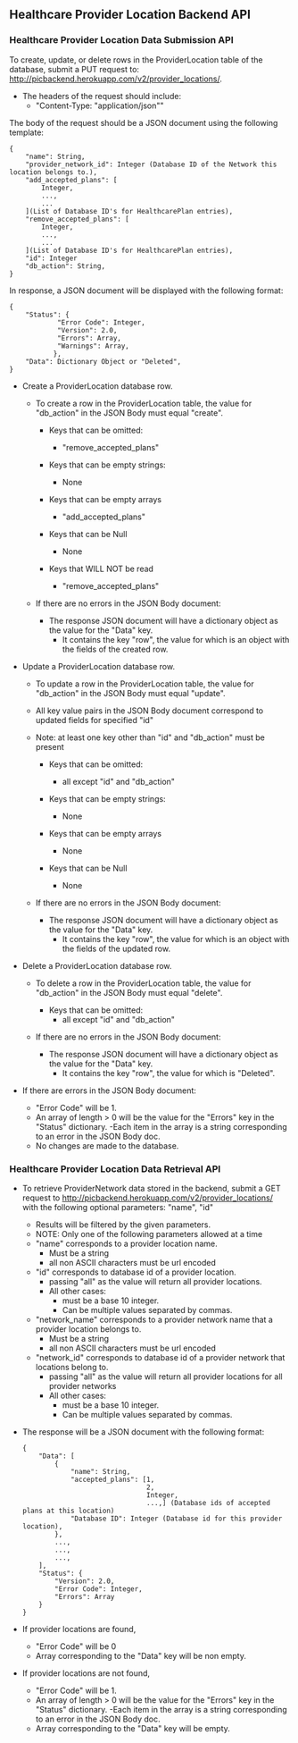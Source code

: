 ## Healthcare Provider Location Backend API

### Healthcare Provider Location Data Submission API
To create, update, or delete rows in the ProviderLocation table of the database, submit a PUT request to: http://picbackend.herokuapp.com/v2/provider_locations/.

- The headers of the request should include: 
    - "Content-Type: "application/json""
    
The body of the request should be a JSON document using the following template:

```
{
    "name": String,
    "provider_network_id": Integer (Database ID of the Network this location belongs to.),
    "add_accepted_plans": [
        Integer,
        ...,
        ...
    ](List of Database ID's for HealthcarePlan entries),
    "remove_accepted_plans": [
        Integer,
        ...,
        ...
    ](List of Database ID's for HealthcarePlan entries),
    "id": Integer
    "db_action": String,
}
```

In response, a JSON document will be displayed with the following format:
```
{
    "Status": {
            "Error Code": Integer,
            "Version": 2.0,
            "Errors": Array,
            "Warnings": Array,
           },
    "Data": Dictionary Object or "Deleted",
}
```

- Create a ProviderLocation database row.
    - To create a row in the ProviderLocation table, the value for "db_action" in the JSON Body must equal "create".
    
        - Keys that can be omitted:
            - "remove_accepted_plans"
            
        - Keys that can be empty strings:
            - None
        
        - Keys that can be empty arrays
            - "add_accepted_plans"
        
        - Keys that can be Null
            - None
            
        - Keys that WILL NOT be read
            - "remove_accepted_plans"

    - If there are no errors in the JSON Body document:        
        - The response JSON document will have a dictionary object as the value for the "Data" key.
            - It contains the key "row", the value for which is an object with the fields of the created row.
    
- Update a ProviderLocation database row.
    - To update a row in the ProviderLocation table, the value for "db_action" in the JSON Body must equal "update".
    - All key value pairs in the JSON Body document correspond to updated fields for specified "id"
    - Note: at least one key other than "id" and "db_action" must be present
    
        - Keys that can be omitted:
            - all except "id" and "db_action"
        
        - Keys that can be empty strings:
            - None
         
         - Keys that can be empty arrays
            - None
        
        - Keys that can be Null
            - None
        
    - If there are no errors in the JSON Body document:
        - The response JSON document will have a dictionary object as the value for the "Data" key.
            - It contains the key "row", the value for which is an object with the fields of the updated row.

- Delete a ProviderLocation database row.
    - To delete a row in the ProviderLocation table, the value for "db_action" in the JSON Body must equal "delete".
    
        - Keys that can be omitted:
            - all except "id" and "db_action"
        
    - If there are no errors in the JSON Body document:
        - The response JSON document will have a dictionary object as the value for the "Data" key.
            - It contains the key "row", the value for which is "Deleted".
    
- If there are errors in the JSON Body document:
    - "Error Code" will be 1.
    - An array of length > 0 will be the value for the "Errors" key in the "Status" dictionary.
        -Each item in the array is a string corresponding to an error in the JSON Body doc.
    - No changes are made to the database.
    
    
### Healthcare Provider Location Data Retrieval API
- To retrieve ProviderNetwork data stored in the backend, submit a GET request to http://picbackend.herokuapp.com/v2/provider_locations/ with the following optional parameters:
"name", "id"
    - Results will be filtered by the given parameters.
    - NOTE: Only one of the following parameters allowed at a time
    - "name" corresponds to a provider location name.
        - Must be a string
        - all non ASCII characters must be url encoded
    - "id" corresponds to database id of a provider location.
        - passing "all" as the value will return all provider locations.
        - All other cases:
            - must be a base 10 integer.
            - Can be multiple values separated by commas.
    - "network_name" corresponds to a provider network name that a provider location belongs to.
        - Must be a string
        - all non ASCII characters must be url encoded
    - "network_id" corresponds to database id of a provider network that locations belong to.
        - passing "all" as the value will return all provider locations for all provider networks
        - All other cases:
            - must be a base 10 integer.
            - Can be multiple values separated by commas.
    
- The response will be a JSON document with the following format:
    ```
    {
        "Data": [
            {
                "name": String,
                "accepted_plans": [1,
                                   2,
                                   Integer,
                                   ...,] (Database ids of accepted plans at this location)
                "Database ID": Integer (Database id for this provider location),
            },
            ...,
            ...,
            ...,
        ],
        "Status": {
            "Version": 2.0,
            "Error Code": Integer,
            "Errors": Array
        }
    }
    ```

- If provider locations are found,
    - "Error Code" will be 0
    - Array corresponding to the "Data" key will be non empty.
- If provider locations are not found,
    - "Error Code" will be 1.
    - An array of length > 0 will be the value for the "Errors" key in the "Status" dictionary.
        -Each item in the array is a string corresponding to an error in the JSON Body doc.
    - Array corresponding to the "Data" key will be empty.